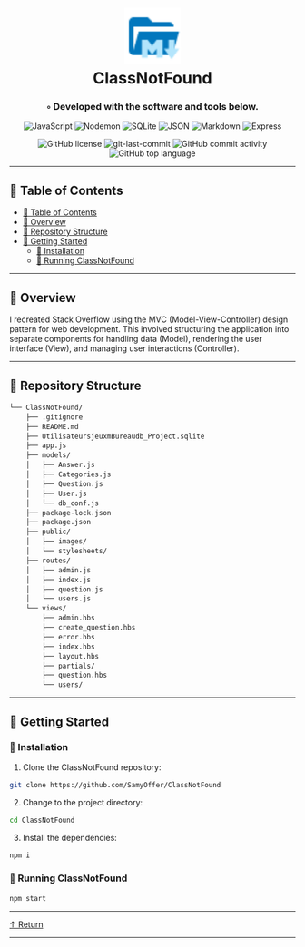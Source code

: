 <div align="center">
<h1 align="center">
<img src="https://raw.githubusercontent.com/PKief/vscode-material-icon-theme/ec559a9f6bfd399b82bb44393651661b08aaf7ba/icons/folder-markdown-open.svg" width="100" />
<br>ClassNotFound</h1>
<h3>◦ Developed with the software and tools below.</h3>

<p align="center">
<img src="https://img.shields.io/badge/JavaScript-F7DF1E.svg?style&logo=JavaScript&logoColor=black" alt="JavaScript" />
<img src="https://img.shields.io/badge/Nodemon-76D04B.svg?style&logo=Nodemon&logoColor=white" alt="Nodemon" />
<img src="https://img.shields.io/badge/SQLite-003B57.svg?style&logo=SQLite&logoColor=white" alt="SQLite" />
<img src="https://img.shields.io/badge/JSON-000000.svg?style&logo=JSON&logoColor=white" alt="JSON" />
<img src="https://img.shields.io/badge/Markdown-000000.svg?style&logo=Markdown&logoColor=white" alt="Markdown" />
<img src="https://img.shields.io/badge/Express-000000.svg?style&logo=Express&logoColor=white" alt="Express" />
</p>
<img src="https://img.shields.io/github/license/SamyOffer/ClassNotFound?style&color=5D6D7E" alt="GitHub license" />
<img src="https://img.shields.io/github/last-commit/SamyOffer/ClassNotFound?style&color=5D6D7E" alt="git-last-commit" />
<img src="https://img.shields.io/github/commit-activity/m/SamyOffer/ClassNotFound?style&color=5D6D7E" alt="GitHub commit activity" />
<img src="https://img.shields.io/github/languages/top/SamyOffer/ClassNotFound?style&color=5D6D7E" alt="GitHub top language" />
</div>

---

## 📖 Table of Contents
- [📖 Table of Contents](#-table-of-contents)
- [📍 Overview](#-overview)
- [📂 Repository Structure](#-repository-structure)
- [🚀 Getting Started](#-getting-started)
    - [🔧 Installation](#-installation)
    - [🤖 Running ClassNotFound](#-running-ClassNotFound)
---


## 📍 Overview

I recreated Stack Overflow using the MVC (Model-View-Controller) design pattern for web development. This involved structuring the application into separate components for handling data (Model), rendering the user interface (View), and managing user interactions (Controller).

---

## 📂 Repository Structure

```sh
└── ClassNotFound/
    ├── .gitignore
    ├── README.md
    ├── UtilisateursjeuxmBureaudb_Project.sqlite
    ├── app.js
    ├── models/
    │   ├── Answer.js
    │   ├── Categories.js
    │   ├── Question.js
    │   ├── User.js
    │   └── db_conf.js
    ├── package-lock.json
    ├── package.json
    ├── public/
    │   ├── images/
    │   └── stylesheets/
    ├── routes/
    │   ├── admin.js
    │   ├── index.js
    │   ├── question.js
    │   └── users.js
    └── views/
        ├── admin.hbs
        ├── create_question.hbs
        ├── error.hbs
        ├── index.hbs
        ├── layout.hbs
        ├── partials/
        ├── question.hbs
        └── users/
```


---

## 🚀 Getting Started

### 🔧 Installation

1. Clone the ClassNotFound repository:
```sh
git clone https://github.com/SamyOffer/ClassNotFound
```

2. Change to the project directory:
```sh
cd ClassNotFound
```

3. Install the dependencies:
```sh
npm i 
```

### 🤖 Running ClassNotFound

```sh
npm start
```

---

[↑ Return](#Top)

---
